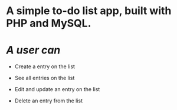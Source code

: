 # A simple to-do list app, built with PHP and MySQL.


# *A user can*

* Create a entry on the list

* See all entries on the list

* Edit and update an entry on the list

* Delete an entry from the list
